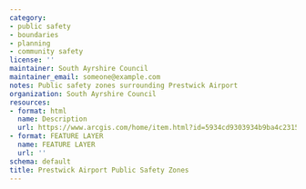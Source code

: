 ```yaml
---
category:
- public safety
- boundaries
- planning
- community safety
license: ''
maintainer: South Ayrshire Council
maintainer_email: someone@example.com
notes: Public safety zones surrounding Prestwick Airport
organization: South Ayrshire Council
resources:
- format: html
  name: Description
  url: https://www.arcgis.com/home/item.html?id=5934cd9303934b9ba4c23157ecb7bc40
- format: FEATURE LAYER
  name: FEATURE LAYER
  url: ''
schema: default
title: Prestwick Airport Public Safety Zones
---
```

